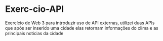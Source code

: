 # Exerc-cio-API
Exercício de Web 3 para introduzir uso de API externas, utilizei duas APIs que após ser inserido uma cidade elas retornam informações do clima e as principais noticias da cidade
